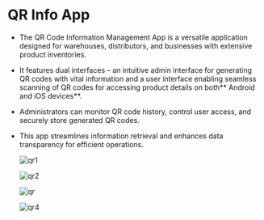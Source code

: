 # QR Info App
- The QR Code Information Management App is a versatile application designed for warehouses, distributors, and businesses with extensive product inventories. 
- It features dual interfaces – an intuitive admin interface for generating QR codes with vital information and a user interface enabling seamless scanning of QR codes for accessing product details on both** Android and iOS devices**.
- Administrators can monitor QR code history, control user access, and securely store generated QR codes.
- This app streamlines information retrieval and enhances data transparency for efficient operations.

  ![qr1](https://github.com/mtalhahabib/qrinfo/assets/96326069/28aff8cd-2ab1-4b7a-ab0e-9348b352e613)

  ![qr2](https://github.com/mtalhahabib/qrinfo/assets/96326069/2a9442e2-ce8d-42a5-84f5-2ee053015b69)

  ![qr](https://github.com/mtalhahabib/qrinfo/assets/96326069/6658c4e2-aa40-4569-8679-dc347d3363e0)

  ![qr4](https://github.com/mtalhahabib/qrinfo/assets/96326069/f20e3c84-2eb1-4c78-8045-b8d75c15e2f2)
